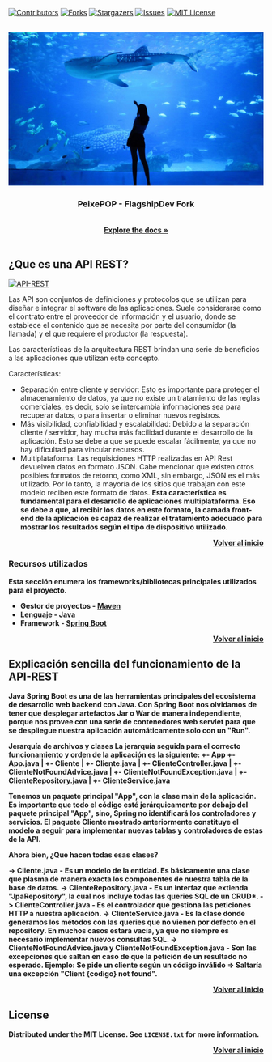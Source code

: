 <div id="top"></div>
<!--
*** Thanks for checking out the Best-README-Template. If you have a suggestion
*** that would make this better, please fork the repo and create a pull request
*** or simply open an issue with the tag "enhancement".
*** Don't forget to give the project a star!
*** Thanks again! Now go create something AMAZING! :D
-->



<!-- PROJECT SHIELDS -->
<!--
*** I'm using markdown "reference style" links for readability.
*** Reference links are enclosed in brackets [ ] instead of parentheses ( ).
*** See the bottom of this document for the declaration of the reference variables
*** for contributors-url, forks-url, etc. This is an optional, concise syntax you may use.
*** https://www.markdownguide.org/basic-syntax/#reference-style-links
-->
[![Contributors][contributors-shield]][contributors-url]
[![Forks][forks-shield]][forks-url]
[![Stargazers][stars-shield]][stars-url]
[![Issues][issues-shield]][issues-url]
[![MIT License][license-shield]][license-url]



<!-- PROJECT LOGO -->
<br />
<div align="center">
  <a href="https://github.com/FlagshipDev/peixePOP">
    <img src="https://raw.githubusercontent.com/aandradeb/peixePOP/main/acuario-tiburon.jpg" alt="peixePOP"/>
  </a>

  <h3 align="center">PeixePOP - FlagshipDev Fork</h3>

  <p align="center">
    <br />
    <a href="https://github.com/FlagshipDev/peixePOP"><strong>Explore the docs »</strong></a>
    <br />
    <br />
  </p>
</div>



<!-- ABOUT THE PROJECT -->
## ¿Que es una API REST?

[![API-REST][product-screenshot]](https://github.com/FlagshipDev/peixePOP)

Las API son conjuntos de definiciones y protocolos que se utilizan para diseñar e integrar el software de las aplicaciones. Suele considerarse como el contrato entre el proveedor de información y el usuario, donde se establece el contenido que se necesita por parte del consumidor (la llamada) y el que requiere el productor (la respuesta).

Las características de la arquitectura REST brindan una serie de beneficios a las aplicaciones que utilizan este concepto.

Características:
* Separación entre cliente y servidor:
    Esto es importante para proteger el almacenamiento de datos, ya que no existe un tratamiento de las reglas comerciales, es decir, solo se intercambia informaciones sea para recuperar datos, o para insertar o eliminar nuevos registros.
* Más visibilidad, confiabilidad y escalabilidad:
    Debido a la separación cliente / servidor, hay mucha más facilidad durante el desarrollo de la aplicación. Esto se debe a que se puede escalar fácilmente, ya que no hay dificultad para vincular recursos.
* Multiplataforma:
    Las requisiciones HTTP realizadas en API Rest devuelven datos en formato JSON. Cabe mencionar que existen otros posibles formatos de retorno, como XML, sin embargo, JSON es el más utilizado. Por lo tanto, la mayoría de los sitios que trabajan con este modelo reciben este formato de datos.
    <b>Esta característica es fundamental para el desarrollo de aplicaciones multiplataforma<b>. Eso se debe a que, al recibir los datos en este formato, la camada front-end de la aplicación es capaz de realizar el tratamiento adecuado para mostrar los resultados según el tipo de dispositivo utilizado.


<p align="right"><a href="#top">Volver al inicio</a></p>



### Recursos utilizados

Esta sección enumera los frameworks/bibliotecas principales utilizados para el proyecto.

* Gestor de proyectos - [Maven](https://maven.apache.org)
* Lenguaje - [Java](https://www.java.com/es/)
* Framework - [Spring Boot](https://spring.io/projects/spring-boot)

<p align="right"><a href="#top">Volver al inicio</a></p>


<!-- GETTING STARTED -->
## Explicación sencilla del funcionamiento de la API-REST

Java Spring Boot es una de las herramientas principales del ecosistema de desarrollo web backend con Java. Con Spring Boot nos olvidamos de tener que desplegar 
artefactos Jar o War de manera independiente, porque nos provee con una serie de contenedores web servlet para que se despliegue nuestra aplicación automáticamente solo con
un "Run".

 <b>Jerarquía de archivos y clases</b>
 La jerarquía seguida para el correcto funcionamiento y orden de la aplicación es la siguiente:
     +- App
         +- App.java
         |
         +- Cliente
         |   +- Cliente.java
         |   +- ClienteController.java
         |   +- ClienteNotFoundAdvice.java
         |   +- ClienteNotFoundException.java
         |   +- ClienteRepository.java
         |   +- ClienteService.java
  
Tenemos un paquete principal "App", con la clase main de la aplicación. Es importante que todo el código esté jerárquicamente por debajo del paquete principal "App", sino, Spring no identificará los controladores y servicios.
El paquete Cliente mostrado anteriormente constituye el modelo a seguir para implementar nuevas tablas y controladores de estas de la API.

Ahora bien, ¿Que hacen todas esas clases?

  -> Cliente.java - Es un modelo de la entidad. Es básicamente una clase que plasma de manera exacta los componentes de nuestra tabla de la base de datos.
  -> ClienteRepository.java - Es un interfaz que extienda "JpaRepository", la cual nos incluye todas las queries SQL de un CRUD*.
  -> ClienteController.java - Es el controlador que gestiona las peticiones HTTP a nuestra aplicación.
  -> ClienteService.java - Es la clase donde generamos los métodos con las queries que no vienen por defecto en el repository. En muchos casos estará vacía, ya que no siempre es                            necesario implementar nuevos consultas SQL.
  -> ClienteNotFoundAdvice.java y ClienteNotFoundException.java - Son las excepciones que saltan en caso de que la petición de un resultado no esperado. Ejemplo: Se pide un                                                                       cliente según un código inválido => Saltaría una excepción "Client {codigo} not found".
  

<p align="right"><a href="#top">Volver al inicio</a></p>

<!-- LICENSE -->
## License

Distributed under the MIT License. See `LICENSE.txt` for more information.

<p align="right"><a href="#top">Volver al inicio</a></p>


<!-- MARKDOWN LINKS & IMAGES -->
<!-- https://www.markdownguide.org/basic-syntax/#reference-style-links -->
[contributors-shield]: https://img.shields.io/github/contributors/FlagshipDev/peixePOP.svg?style=for-the-badge
[contributors-url]: https://github.com/FlagshipDev/peixePOP/graphs/contributors
[forks-shield]: https://img.shields.io/github/forks/FlagshipDev/peixePOP.svg?style=for-the-badge
[forks-url]: https://github.com/FlagshipDev/peixePOP/network/members
[stars-shield]: https://img.shields.io/github/stars/FlagshipDev/peixePOP.svg?style=for-the-badge
[stars-url]: https://github.com/FlagshipDev/peixePOP/stargazers
[issues-shield]: https://img.shields.io/github/issues/FlagshipDev/peixePOP.svg?style=for-the-badge
[issues-url]: https://github.com/FlagshipDev/peixePOP/issues
[license-shield]: https://img.shields.io/github/license/FlagshipDev/peixePOP.svg?style=for-the-badge
[license-url]: https://github.com/FlagshipDev/peixePOP/blob/master/LICENSE.txt
[product-screenshot]: https://www.astera.com/wp-content/uploads/2020/01/rest.png
